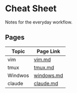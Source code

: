 # Cheat Sheet

Notes for the everyday workflow.

## Pages

Topic | Page Link
------|----------
vim   |[vim.md](CheatSheet/vim.md)
tmux  |[tmux.md](CheatSheet/tmux.md)
Windwos|[windows.md](CheatSheet/windows.md)
claude|[claude.md](CheatSheet/claude.md)

